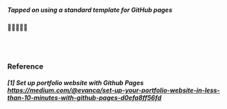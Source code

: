 ##### Tapped on using a standard template for GitHub pages 
:ghost::raised_hands::speech_balloon::love_you_gesture::thought_balloon:


<br>
<br>


### Reference

##### [1] Set up portfolio website with Github Pages https://medium.com/@evanca/set-up-your-portfolio-website-in-less-than-10-minutes-with-github-pages-d0efa8ff56fd

